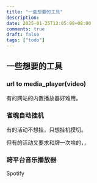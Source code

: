 ```yaml
---
title: "一些想要的工具"
description: 
date: 2025-01-25T12:05:08+08:00
comments: true
draft: false
tags: ["todo"]
---
```

## 一些想要的工具

### url to media_player(video)
有的网站的内置播放器好难用。

### 雀魂自动挂机
有的活动不想挂，只想挂机摸切。

但有的活动又要求和牌一次啥的，，

### 跨平台音乐播放器
Spotify
